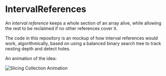 IntervalReferences
==================

An *interval reference* keeps a whole section of an array alive, while allowing the rest to be reclaimed if no other references cover it.

The code in this repository is an mockup of how interval references would work, algorithmically, based on using a balanced binary search tree to track nesting depth and detect holes.

An animation of the idea:

![Slicing Collection Animation](http://i.imgur.com/TJYnNPC.gif)
